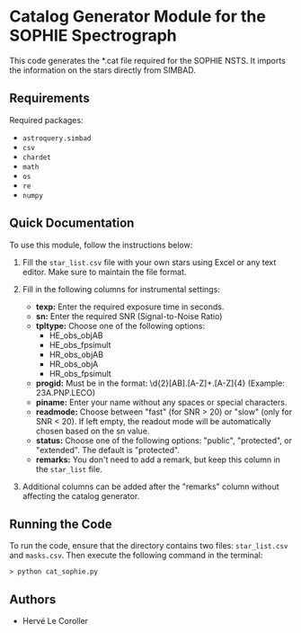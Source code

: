 Catalog Generator Module for the SOPHIE Spectrograph
=====================================================

This code generates the *.cat file required for the SOPHIE NSTS. It imports the information on the stars directly from SIMBAD.

Requirements
------------

Required packages:

* `astroquery.simbad`
* `csv`
* `chardet`
* `math`
* `os`
* `re`
* `numpy`

Quick Documentation
-------------------

To use this module, follow the instructions below:

1. Fill the `star_list.csv` file with your own stars using Excel or any text editor. Make sure to maintain the file format.

2. Fill in the following columns for instrumental settings:

   - **texp:** Enter the required exposure time in seconds.
   - **sn:** Enter the required SNR (Signal-to-Noise Ratio)
   - **tpltype:** Choose one of the following options:
     - HE_obs_objAB
     - HE_obs_fpsimult
     - HR_obs_objAB
     - HR_obs_objA
     - HR_obs_fpsimult
   - **progid:** Must be in the format: \d{2}[AB]\.[A-Z]+\.[A-Z]{4} (Example: 23A.PNP.LECO)
   - **piname:** Enter your name without any spaces or special characters.
   - **readmode:** Choose between "fast" (for SNR > 20) or "slow" (only for SNR < 20). If left empty, the readout mode will be automatically chosen based on the sn value.
   - **status:** Choose one of the following options: "public", "protected", or "extended". The default is "protected".
   - **remarks:** You don't need to add a remark, but keep this column in the `star_list` file.

3. Additional columns can be added after the "remarks" column without affecting the catalog generator.

Running the Code
----------------

To run the code, ensure that the directory contains two files: `star_list.csv` and `masks.csv`. Then execute the following command in the terminal:

```shell
> python cat_sophie.py
```

Authors
-------

* Hervé Le Coroller
